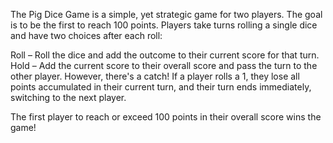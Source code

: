 The Pig Dice Game is a simple, yet strategic game for two players. The goal is to be the first to reach 100 points. Players take turns rolling a single dice and have two choices after each roll:

Roll – Roll the dice and add the outcome to their current score for that turn.
Hold – Add the current score to their overall score and pass the turn to the other player.
However, there's a catch! If a player rolls a 1, they lose all points accumulated in their current turn, and their turn ends immediately, switching to the next player.

The first player to reach or exceed 100 points in their overall score wins the game!
